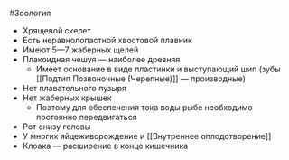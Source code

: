 #Зоология 
- Хрящевой скелет 
- Есть неравнолопастной хвостовой плавник 
- Имеют 5—7 жаберных щелей
- Плакоидная чешуя — наиболее древняя 
    - Имеет основание в виде пластинки и выступающий шип (зубы [[Подтип Позвоночные (Черепные)]] — производные)
- Нет плавательного пузыря 
- Нет жаберных крышек 
	- Поэтому для обеспечения тока воды рыбе необходимо постоянно передвигаться 
- Рот снизу головы
- У многих яйцеживорождение и [[Внутреннее оплодотворение]]
- Клоака — расширение в конце кишечника 